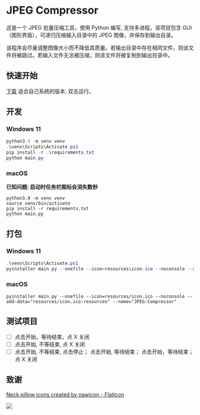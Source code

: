 # JPEG Compressor

这是一个 JPEG 批量压缩工具，使用 Python 编写, 支持多进程。该项目包含 GUI（图形界面），可递归压缩输入目录中的 JPEG 图像，并保存到输出目录。

该程序会尽量调整图像大小而不降低其质量。若输出目录中存在相同文件，则该文件将被跳过。若输入文件无法被压缩，则该文件将被复制到输出目录中。

## 快速开始

[下载](https://gitee.com/jackjyq/jpeg-compressor/releases) 适合自己系统的版本, 双击运行。

## 开发

### Windows 11

```powershell
python3.9 -m venv venv
.\venv\Scripts\Activate.ps1
pip install -r .\requirements.txt
python main.py
```

### macOS

**已知问题: 启动时任务栏图标会消失数秒**

```shell
python3.9 -m venv venv
source venv/bin/activate
pip install -r requirements.txt
python main.py
```

## 打包

### Windows 11

```powershell
.\venv\Scripts\Activate.ps1
pyinstaller main.py --onefile --icon=resources\icon.ico --noconsole --add-data="resources\icon.ico;resources" --name="JPEG-Compressor"
```

### macOS

```shell
pyinstaller main.py --onefile --icon=resources/icon.ico --noconsole --add-data="resources/icon.ico:resources" --name="JPEG-Compressor"
```

## 测试项目

- [ ] 点击开始，等待结束，点 X 关闭
- [ ] 点击开始, 不等结束, 点 X 关闭
- [ ] 点击开始, 不等结束, 点击停止； 点击开始, 等待结束； 点击开始，等待结束；点 X 关闭

## 致谢

<a href="https://www.flaticon.com/free-icons/neck-pillow" title="neck pillow icons">Neck pillow icons created by nawicon - Flaticon</a>

![](./resources/icon.ico)

